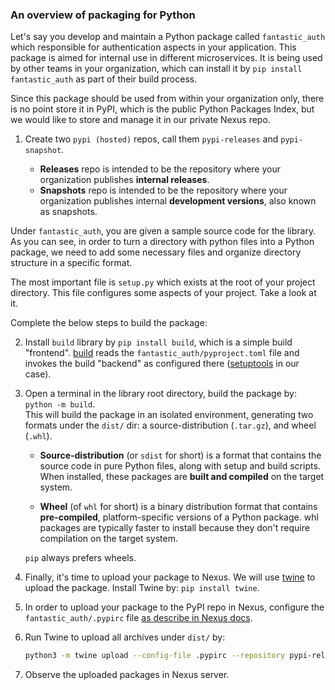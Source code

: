 
### An overview of packaging for Python

Let's say you develop and maintain a Python package called `fantastic_auth` which responsible for authentication aspects in your application.
This package is aimed for internal use in different microservices. It is being used by other teams in your organization, which can install it by `pip install fantastic_auth` as part of their build process. 

Since this package should be used from within your organization only, there is no point store it in PyPI, which is the public Python Packages Index, but we would like to store and manage it in our private Nexus repo.  

1. Create two `pypi (hosted)` repos, call them `pypi-releases` and `pypi-snapshot`.  

   - **Releases** repo is intended to be the repository where your organization publishes **internal releases**.   
   - **Snapshots** repo is intended to be the repository where your organization publishes internal **development versions**, also known as snapshots.

Under `fantastic_auth`, you are given a sample source code for the library.
As you can see, in order to turn a directory with python files into a Python package, 
we need to add some necessary files and organize directory structure in a specific format.

The most important file is `setup.py` which exists at the root of your project directory.
This file configures some aspects of your project. Take a look at it.

Complete the below steps to build the package:

2. Install `build` library by `pip install build`, which is a simple build "frontend".
   [build](https://pypa-build.readthedocs.io/en/latest/) reads the `fantastic_auth/pyproject.toml` file and invokes the build "backend" as configured there ([setuptools](https://setuptools.pypa.io/en/latest/index.html) in our case).

3. Open a terminal in the library root directory, build the package by: `python -m build`.    
   This will build the package in an isolated environment, generating two formats under the `dist/` dir: a source-distribution (`.tar.gz`), and wheel (`.whl`).

   - **Source-distribution** (or `sdist` for short) is a format that contains the source code in pure Python files, along with setup and build scripts.
     When installed, these packages are **built and compiled** on the target system.
   
   - **Wheel** (of `whl` for short) is a binary distribution format that contains **pre-compiled**, platform-specific versions of a Python package.
     whl packages are typically faster to install because they don't require compilation on the target system. 
   
   `pip` always prefers wheels.

4. Finally, it's time to upload your package to Nexus. We will use [twine](https://twine.readthedocs.io/en/latest/) to upload the package. Install Twine by: `pip install twine`.
5. In order to upload your package to the PyPI repo in Nexus, configure the `fantastic_auth/.pypirc` file [as describe in Nexus docs](https://help.sonatype.com/repomanager3/nexus-repository-administration/formats/pypi-repositories#PyPIRepositories-Uploadtoahostedrepositoryusingtwine).
6. Run Twine to upload all archives under `dist/` by:
   ```bash
   python3 -m twine upload --config-file .pypirc --repository pypi-releases -u <nexus-username> -p <nexus-password> dist/*
   ```
7. Observe the uploaded packages in Nexus server.
